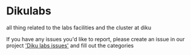 # Dikulabs
all thing related to the labs facilities and the cluster at diku

If you have any issues you'd like to report, please create an issue in our project ['Diku labs issues'](https://github.com/orgs/diku-dk/projects/3) and fill out the categories  
